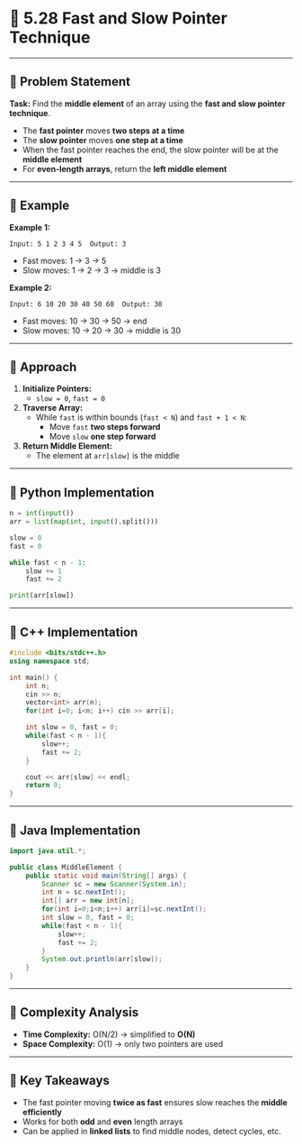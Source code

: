 # 📒 5.28 Fast and Slow Pointer Technique

---

## 🔹 Problem Statement

**Task:** Find the **middle element** of an array using the **fast and slow pointer technique**.

- The **fast pointer** moves **two steps at a time**
- The **slow pointer** moves **one step at a time**
- When the fast pointer reaches the end, the slow pointer will be at the **middle element**
- For **even-length arrays**, return the **left middle element**

---

## 🔹 Example

**Example 1:**

```
Input: 5 1 2 3 4 5  Output: 3
```

- Fast moves: 1 → 3 → 5
- Slow moves: 1 → 2 → 3 → middle is 3

**Example 2:**

```
Input: 6 10 20 30 40 50 60  Output: 30
```

- Fast moves: 10 → 30 → 50 → end
- Slow moves: 10 → 20 → 30 → middle is 30

---

## 🔹 Approach

1. **Initialize Pointers:**
    - `slow = 0`, `fast = 0`
2. **Traverse Array:**
    - While `fast` is within bounds (`fast < N`) and `fast + 1 < N`:
        - Move `fast` **two steps forward**
        - Move `slow` **one step forward**
3. **Return Middle Element:**
    - The element at `arr[slow]` is the middle

---

## 🔹 Python Implementation

```python
n = int(input())
arr = list(map(int, input().split()))

slow = 0
fast = 0

while fast < n - 1:
    slow += 1
    fast += 2

print(arr[slow])

```

---

## 🔹 C++ Implementation

```cpp
#include <bits/stdc++.h>
using namespace std;

int main() {
    int n;
    cin >> n;
    vector<int> arr(n);
    for(int i=0; i<n; i++) cin >> arr[i];

    int slow = 0, fast = 0;
    while(fast < n - 1){
        slow++;
        fast += 2;
    }

    cout << arr[slow] << endl;
    return 0;
}

```

---

## 🔹 Java Implementation

```java
import java.util.*;

public class MiddleElement {
    public static void main(String[] args) {
        Scanner sc = new Scanner(System.in);
        int n = sc.nextInt();
        int[] arr = new int[n];
        for(int i=0;i<n;i++) arr[i]=sc.nextInt();
        int slow = 0, fast = 0;
        while(fast < n - 1){
            slow++;
            fast += 2;
        }
        System.out.println(arr[slow]);
    }
}

```

---

## 🔹 Complexity Analysis

- **Time Complexity:** O(N/2) → simplified to **O(N)**
- **Space Complexity:** O(1) → only two pointers are used

---

## 🔹 Key Takeaways

- The fast pointer moving **twice as fast** ensures slow reaches the **middle efficiently**
- Works for both **odd** and **even** length arrays
- Can be applied in **linked lists** to find middle nodes, detect cycles, etc.